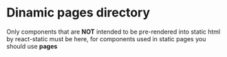 # Dinamic pages directory

Only components that are **NOT** intended to be pre-rendered into static html by react-static must be here, for components used in static pages you should use **pages**
